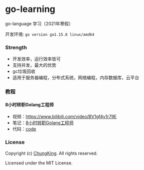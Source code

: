 # go-learning

go-language 学习（2021年寒假）

开发环境: `go version go1.15.8 linux/amd64`

### Strength

* 开发效率，运行效率皆可
* 支持并发，最大的优势
* gc垃圾回收
* 适用于服务器编程，分布式系统，网络编程，内存数据库，云平台

### 教程

#### 8小时转职Golang工程师

* 视频：https://www.bilibili.com/video/BV1gf4y1r79E
* 笔记：[8小时转职Golang工程师](8小时转职Golang工程师)
* 代码：[code](8小时转职Golang工程师\GolangStudy)

### License

Copyright (c) [ChungKing](https://github.com/HuangCongQing). All rights reserved.

Licensed under the MIT License.
